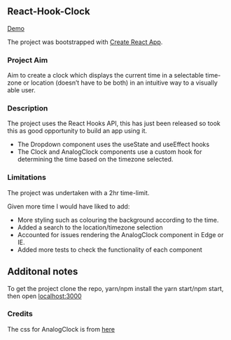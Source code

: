 ## React-Hook-Clock

[Demo](https://cbrannen9a.github.io/react-hook-clock/)

The project was bootstrapped with [Create React App](https://github.com/facebook/create-react-app).

### Project Aim

Aim to create a clock which displays the current time in a selectable time-zone or location (doesn’t have to be both) in an intuitive way to a visually able user. 

### Description

The project uses the React Hooks API, this has just been released so took this as good opportunity to build an app using it.
- The Dropdown component uses the useState and useEffect hooks
- The Clock and AnalogClock components use a custom hook for determining the time based on the timezone selected.

### Limitations

The project was undertaken with a 2hr time-limit.

Given more time I would have liked to add:
- More styling such as colouring the background according to the time. 
- Added a search to the location/timezone selection
- Accounted for issues rendering the AnalogClock component in Edge or IE.
- Added more tests to check the functionality of each component

## Additonal notes

To get the project clone the repo, yarn/npm install the yarn start/npm start, then open [localhost:3000](http://localhost:3000)

### Credits

The css for AnalogClock is from [here](https://medium.com/the-andela-way/create-a-pure-css-clock-with-svg-f123bcc41e46)
